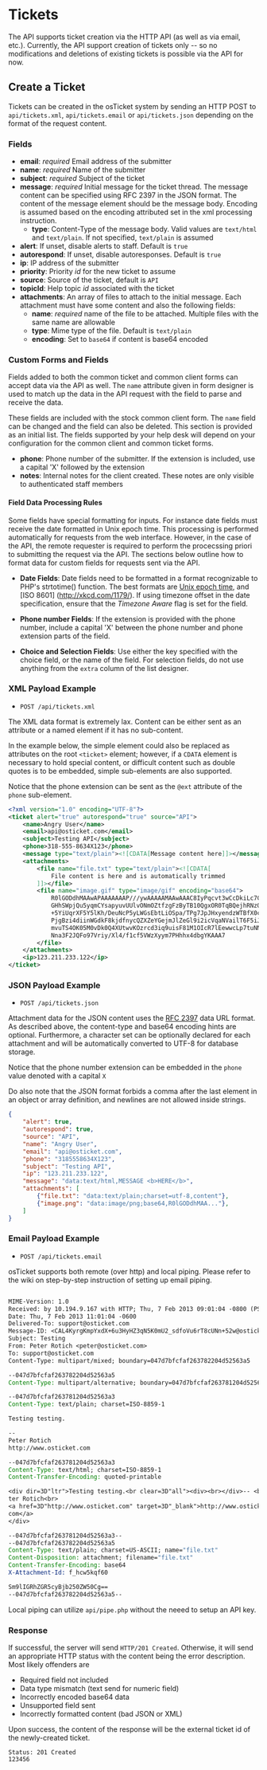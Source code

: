 Tickets
=======
The API supports ticket creation via the HTTP API (as well as via email,
etc.). Currently, the API support creation of tickets only -- so no
modifications and deletions of existing tickets is possible via the API for
now.

Create a Ticket
---------------

Tickets can be created in the osTicket system by sending an HTTP POST to
`api/tickets.xml`, `api/tickets.email` or `api/tickets.json` depending on the format of the
request content.

### Fields ######

*   __email__:   *required* Email address of the submitter
*   __name__:    *required* Name of the submitter
*   __subject__: *required* Subject of the ticket
*   __message__: *required* Initial message for the ticket thread. The
                message content can be specified using RFC 2397 in the JSON
                format. The content of the message element should be the
                message body. Encoding is assumed based on the encoding
                attributed set in the xml processing instruction.
    *  __type__:    Content-Type of the message body. Valid values are
        `text/html` and `text/plain`. If not specified, `text/plain` is
        assumed
*   __alert__:       If unset, disable alerts to staff. Default is `true`
*   __autorespond__: If unset, disable autoresponses. Default is `true`
*   __ip__:          IP address of the submitter
*   __priority__:    Priority *id* for the new ticket to assume
*   __source__:      Source of the ticket, default is `API`
*   __topicId__:     Help topic *id* associated with the ticket
*   __attachments__: An array of files to attach to the initial message.
                     Each attachment must have some content and also the
                     following fields:
    *   __name__:     *required* name of the file to be attached. Multiple files
                      with the same name are allowable
    *   __type__:     Mime type of the file. Default is `text/plain`
    *   __encoding__: Set to `base64` if content is base64 encoded

### Custom Forms and Fields ###

Fields added to both the common ticket and common client forms can accept
data via the API as well. The `name` attribute given in form designer is
used to match up the data in the API request with the field to parse and
receive the data.

These fields are included with the stock common client form. The `name`
field can be changed and the field can also be deleted. This section is
provided as an initial list. The fields supported by your help desk will
depend on your configuration for the common client and common ticket forms.

*   __phone__:       Phone number of the submitter. If the extension is
                     included, use a capital 'X' followed by the extension
*   __notes__:       Internal notes for the client created. These notes are
                     only visible to authenticated staff members

#### Field Data Processing Rules ####

Some fields have special formatting for inputs. For instance date fields
must receive the date formatted in Unix epoch time. This processing is
performed automatically for requests from the web interface. However, in the
case of the API, the remote requester is required to perform the procecssing
priori to submitting the request via the API. The sections below outline how
to format data for custom fields for requests sent via the API.

* __Date Fields__:  Date fields need to be formatted in a format
        recognizable to PHP's strtotime() function. The best formats are
        [Unix epoch time](wikipedia.org/wiki/Unix_time), and [ISO 8601]
        (http://xkcd.com/1179/). If using timezone offset in the date
        specification, ensure that the _Timezone Aware_ flag is set for the
        field.

* __Phone number Fields__: If the extension is provided with the phone
        number, include a capital 'X' between the phone number and phone
        extension parts of the field.

* __Choice and Selection Fields__: Use either the key specified with the
        choice field, or the name of the field. For selection fields, do not
        use anything from the `extra` column of the list designer.

### XML Payload Example ######

* `POST /api/tickets.xml`

The XML data format is extremely lax. Content can be either sent as an
attribute or a named element if it has no sub-content.

In the example below, the simple element could also be replaced as
attributes on the root `<ticket>` element; however, if a `CDATA` element is
necessary to hold special content, or difficult content such as double
quotes is to be embedded, simple sub-elements are also supported.

Notice that the phone extension can be sent as the `@ext` attribute of the
`phone` sub-element.

``` xml
<?xml version="1.0" encoding="UTF-8"?>
<ticket alert="true" autorespond="true" source="API">
    <name>Angry User</name>
    <email>api@osticket.com</email>
    <subject>Testing API</subject>
    <phone>318-555-8634X123</phone>
    <message type="text/plain"><![CDATA[Message content here]]></message>
    <attachments>
        <file name="file.txt" type="text/plain"><![CDATA[
            File content is here and is automatically trimmed
        ]]></file>
        <file name="image.gif" type="image/gif" encoding="base64">
            R0lGODdhMAAwAPAAAAAAAP///ywAAAAAMAAwAAAC8IyPqcvt3wCcDkiLc7C0qwy
            GHhSWpjQu5yqmCYsapyuvUUlvONmOZtfzgFzByTB10QgxOR0TqBQejhRNzOfkVJ
            +5YiUqrXF5Y5lKh/DeuNcP5yLWGsEbtLiOSpa/TPg7JpJHxyendzWTBfX0cxOnK
            PjgBzi4diinWGdkF8kjdfnycQZXZeYGejmJlZeGl9i2icVqaNVailT6F5iJ90m6
            mvuTS4OK05M0vDk0Q4XUtwvKOzrcd3iq9uisF81M1OIcR7lEewwcLp7tuNNkM3u
            Nna3F2JQFo97Vriy/Xl4/f1cf5VWzXyym7PHhhx4dbgYKAAA7
        </file>
    </attachments>
    <ip>123.211.233.122</ip>
</ticket>
```

### JSON Payload Example ###

* `POST /api/tickets.json`

Attachment data for the JSON content uses the [RFC 2397][] data URL format.
As described above, the content-type and base64 encoding hints are optional.
Furthermore, a character set can be optionally declared for each attachment
and will be automatically converted to UTF-8 for database storage.

Notice that the phone number extension can be embedded in the `phone` value
denoted with a capital `X`

Do also note that the JSON format forbids a comma after the last element in
an object or array definition, and newlines are not allowed inside strings.

``` json
{
    "alert": true,
    "autorespond": true,
    "source": "API",
    "name": "Angry User",
    "email": "api@osticket.com",
    "phone": "3185558634X123",
    "subject": "Testing API",
    "ip": "123.211.233.122",
    "message": "data:text/html,MESSAGE <b>HERE</b>",
    "attachments": [
        {"file.txt": "data:text/plain;charset=utf-8,content"},
        {"image.png": "data:image/png;base64,R0lGODdhMAA..."},
    ]
}
```

[rfc 2397]:     http://www.ietf.org/rfc/rfc2397.txt     "Data URLs"

### Email Payload Example ######

* `POST /api/tickets.email`

osTicket supports both remote (over http) and local piping. Please refer to the wiki on step-by-step instruction of setting up email piping.

```email

MIME-Version: 1.0
Received: by 10.194.9.167 with HTTP; Thu, 7 Feb 2013 09:01:04 -0800 (PST)
Date: Thu, 7 Feb 2013 11:01:04 -0600
Delivered-To: support@osticket.com
Message-ID: <CAL4KyrgKmpYxdX+6u3HyHZ3qN5K0mU2_sdfoVu6rT8cUNn+52w@osticket.com>
Subject: Testing
From: Peter Rotich <peter@osticket.com>
To: support@osticket.com
Content-Type: multipart/mixed; boundary=047d7bfcfaf263782204d52563a5

--047d7bfcfaf263782204d52563a5
Content-Type: multipart/alternative; boundary=047d7bfcfaf263781204d52563a3

--047d7bfcfaf263781204d52563a3
Content-Type: text/plain; charset=ISO-8859-1

Testing testing.

--
Peter Rotich
http://www.osticket.com

--047d7bfcfaf263781204d52563a3
Content-Type: text/html; charset=ISO-8859-1
Content-Transfer-Encoding: quoted-printable

<div dir=3D"ltr">Testing testing.<br clear=3D"all"><div><br></div>-- <br>Pe=
ter Rotich<br>
<a href=3D"http://www.osticket.com" target=3D"_blank">http://www.osticket.=
com</a>
</div>

--047d7bfcfaf263781204d52563a3--
--047d7bfcfaf263782204d52563a5
Content-Type: text/plain; charset=US-ASCII; name="file.txt"
Content-Disposition: attachment; filename="file.txt"
Content-Transfer-Encoding: base64
X-Attachment-Id: f_hcw5kqf60

Sm9lIGRhZGR5cyBjb250ZW50Cg==
--047d7bfcfaf263782204d52563a5--
```

Local piping can utilize `api/pipe.php` without the neeed to setup an API key.

### Response ######

If successful, the server will send `HTTP/201 Created`. Otherwise, it will
send an appropriate HTTP status with the content being the error
description. Most likely offenders are

* Required field not included
* Data type mismatch (text send for numeric field)
* Incorrectly encoded base64 data
* Unsupported field sent
* Incorrectly formatted content (bad JSON or XML)

Upon success, the content of the response will be the external ticket id of
the newly-created ticket.

    Status: 201 Created
    123456
